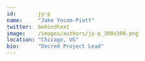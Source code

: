 ```yaml
---
id:       jy-p
name:     "Jake Yocom-Piatt"
twitter:  behindtext
image:    /images/authors/jy-p_300x300.png
location: "Chicago, US"
bio:      "Decred Project Lead"
---
```

